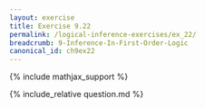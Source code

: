```yaml
---
layout: exercise
title: Exercise 9.22
permalink: /logical-inference-exercises/ex_22/
breadcrumb: 9-Inference-In-First-Order-Logic
canonical_id: ch9ex22
---
```


{% include mathjax_support %}
<div id="hiddden">{% include_relative question.md %}</div>